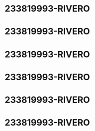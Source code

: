 # 233819993-RIVERO
# 233819993-RIVERO
# 233819993-RIVERO
# 233819993-RIVERO
# 233819993-RIVERO
# 233819993-RIVERO
